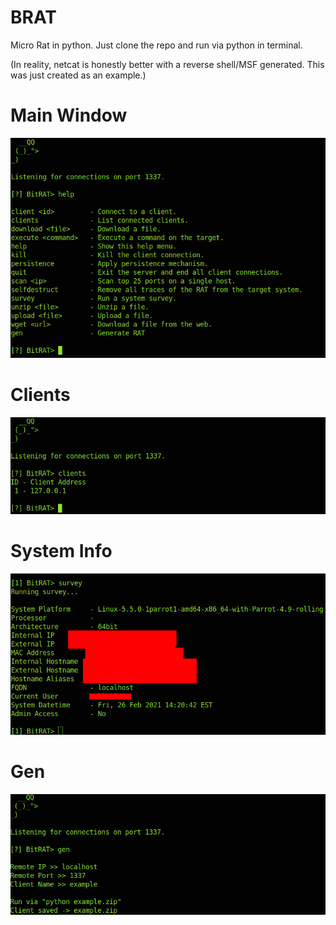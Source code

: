 # BRAT
Micro Rat in python. Just clone the repo and run via python in terminal.

(In reality, netcat is honestly better with a reverse shell/MSF generated. This was just created as an example.) 

# Main Window
![Alt text](https://github.com/X1pe0/bitrat/blob/main/imgs/Screenshot%20at%202021-02-26%2014-16-55.png "Image")
# Clients
![Alt text](https://github.com/X1pe0/bitrat/blob/main/imgs/Screenshot%20at%202021-02-26%2014-19-25.png "Image")
# System Info
![Alt text](https://github.com/X1pe0/bitrat/blob/main/imgs/Screenshot%20at%202021-02-26%2014-21-16.png "Image")
# Gen
![Alt text](https://github.com/X1pe0/bitrat/blob/main/imgs/Screenshot%20at%202021-02-26%2014-23-52.png "Image")
